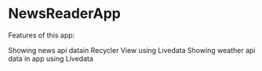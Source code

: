 # NewsReaderApp
Features of this app:

Showing news api datain Recycler View using Livedata
Showing weather api data in app using Livedata
